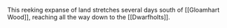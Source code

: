 This reeking expanse of land stretches several days south of [[Gloamhart Wood]], reaching all the way down to the [[Dwarfholts]].